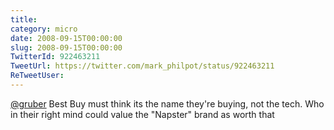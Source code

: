 ```yaml
---
title: 
category: micro
date: 2008-09-15T00:00:00
slug: 2008-09-15T00:00:00
TwitterId: 922463211
TweetUrl: https://twitter.com/mark_philpot/status/922463211
ReTweetUser: 
---
```


[@gruber](https://twitter.com/gruber) Best Buy must think its the name they're buying, not the tech. Who in their right mind could value the "Napster" brand as worth that